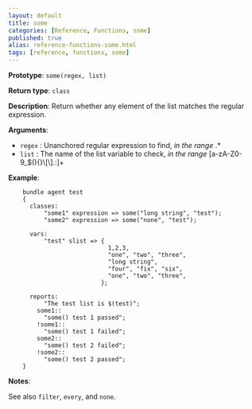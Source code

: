 ```yaml
---
layout: default
title: some
categories: [Reference, Functions, some]
published: true
alias: reference-functions-some.html
tags: [reference, functions, some]
---
```


**Prototype**: `some(regex, list)`

**Return type**: `class`

**Description**: Return whether any element of the list matches the regular 
expression.

**Arguments**:

* `regex` : Unanchored regular expression to find, *in the range* .\*
* `list` : The name of the list variable to check, *in the range*
[a-zA-Z0-9\_\$(){}\\[\\].:]+

**Example**:

```cf3
    bundle agent test
    {
      classes:
          "some1" expression => some("long string", "test");
          "some2" expression => some("none", "test");

      vars:
          "test" slist => {
                            1,2,3,
                            "one", "two", "three",
                            "long string",
                            "four", "fix", "six",
                            "one", "two", "three",
                          };

      reports:
          "The test list is $(test)";
        some1::
          "some() test 1 passed";
        !some1::
          "some() test 1 failed";
        some2::
          "some() test 2 failed";
        !some2::
          "some() test 2 passed";
    }
```

**Notes**:  

See also `filter`, `every`, and `none`.

